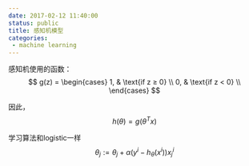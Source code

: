 ```yaml
---
date: 2017-02-12 11:40:00
status: public
title: 感知机模型
categories:
 - machine learning
---
```


感知机使用的函数：
$$
g(z) =
\begin{cases}
1, & \text{if z ≥ 0} \\
0, & \text{if z < 0}  \\
\end{cases}
$$

因此，
$$
h(\theta) = g(\theta^Tx)
$$

学习算法和logistic一样
$$
\theta_j := \theta_j+ \alpha(y^i-h_\theta(x^i))x_j^i
$$
